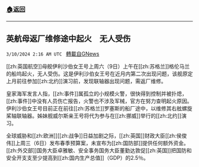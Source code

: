 ###  [:house:返回](README.md)
---


## 英航母返厂维修途中起火　无人受伤
`3/10/2024 2:16 AM UTC ` [轉載自GNews](https://gnews.org/articles/2380833)

[[zh:英国航空]]母舰伊利沙伯女王号上周六（9日）上午在[[zh:苏格兰]]格伦马兰的船坞起火，无人受伤。这是伊利沙伯女王号在近月内第二次出现问题，该舰原定上月前往参加[[zh:北约]]演习前，发现联轴器出现问题，需返厂维修。

皇家海军发言人指，[[zh:事件]]属孤立的小规模火警，很快得到控制并被扑熄，[[zh:事件]]中没有人员伤亡报告，火警也不涉及军械，官方在努力查明起火原因。伊利沙伯女王号目前正在前往[[zh:苏格兰]]罗塞斯的船厂途中，以维修其右舷螺旋桨轴联轴器。姊妹舰威尔斯亲王号将代为参与在[[zh:挪威]]举行的[[zh:北约]]演习。

全球威胁和[[zh:欧洲]][[zh:战争]]日益加剧之际，[[zh:英国]]财政大臣[[zh:侯俊伟]]上周三（6日）发布春季预算案，未宣布为[[zh:国防部]]提供任何额外资金。[[zh:外交部]]国务大臣卓雅敏、安全事务国务大臣董勤达敦促[[zh:英国]]把国防和安全开支支至少提高到[[zh:国内生产总值]]（GDP）的2.5％。
